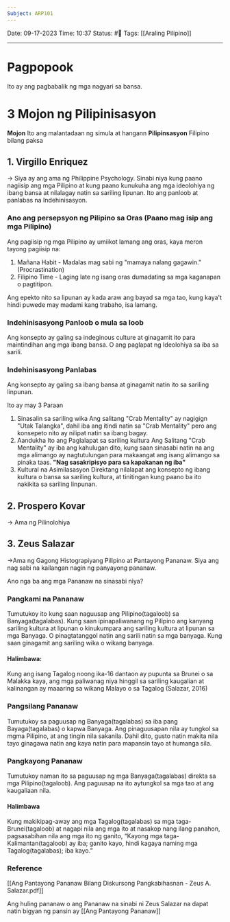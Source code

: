 ```yaml
---
Subject: ARP101
---
```

Date: 09-17-2023 
Time: 10:37
Status: #📝 
Tags: [[Araling Pilipino]]

-----

# Pagpopook
Ito ay ang pagbabalik ng mga nagyari sa bansa. 

# 3 Mojon ng Pilipinisasyon
**Mojon**
Ito ang malantadaan ng simula at hangann
**Pilipinsasyon**
Filipino bilang paksa

## 1. Virgillo Enriquez
-> Siya ay ang ama ng Philippine Psychology.
Sinabi niya kung paano nagiisip ang mga Pilipino at kung paano kunukuha ang mga ideolohiya ng ibang bansa at nilalagay natin sa sariling lipunan. Ito ang panloob at panlabas na Indehinisasyon.

### Ano ang persepsyon ng Pilipino sa Oras (Paano mag isip ang mga Pilipino)
Ang pagiisip ng mga Pilipino ay umiikot lamang ang oras, kaya meron tayong pagiisip na:
1. Mañana Habit - Madalas mag sabi ng "mamaya nalang gagawin." (Procrastination)
2. Filipino Time - Laging late ng isang oras dumadating sa mga kaganapan o pagtitipon. 

Ang epekto nito sa lipunan ay kada araw ang bayad sa mga tao, kung kaya't hindi puwede may madami kang trabaho, isa lamang. 

### Indehinisasyong Panloob o mula sa loob
Ang konsepto ay galing sa indeginous culture at ginagamit ito para maintindihan ang mga ibang bansa. O ang paglapat ng Ideolohiya sa iba sa sarili. 

### Indehinisasyong Panlabas 
Ang konsepto ay galing sa ibang bansa at ginagamit natin ito sa sariling linpunan. 

Ito ay may 3 Paraan
1. Sinasalin sa sariling wika 
	Ang salitang "Crab Mentality" ay nagigign "Utak Talangka", dahil iba ang itindi natin sa "Crab Mentality" pero ang konsepeto nito ay nilipat natin sa ibang bagay.
2. Aandukha
	Ito ang Paglalapat sa sariling kultura
	Ang Salitang "Crab Mentality" ay iba ang kahulugan dito, kung saan sinasabi natin na ang mga alimango ay nagtutulungan para makaangat ang isang alimango sa pinaka taas.
	**"Nag sasakripisyo para sa kapakanan ng iba"**
3. Kultural na Asimilasasyon
	Direktang nilalapat ang konsepto ng ibang kultura o bansa sa sariling kultura, at tinitingan kung paano ba ito nakikita sa sariling linpunan. 

## 2. Prospero Kovar
-> Ama ng Pilinolohiya


## 3. Zeus Salazar
->Ama ng Gagong Histograpiyang Pilipino at Pantayong Pananaw. 
Siya ang nag sabi na kailangan nagin ng panyayong pananaw. 

Ano nga ba ang mga Pananaw na sinasabi niya?

### Pangkami na Pananaw
Tumutukoy ito kung saan naguusap ang Pilipino(tagaloob) sa Banyaga(tagalabas). Kung saan ipinapaliwanang ng Pilipino ang kanyang sariling kultura at lipunan o kinukumpara ang sariling kultura at lipunan sa mga Banyaga. O pinagtatanggol natin ang sarili natin sa mga banyaga. Kung saan ginagamit ang sariling wika o wikang banyaga.

#### Halimbawa:
Kung ang isang Tagalog noong ika-16 dantaon ay pupunta sa Brunei o sa Malakka kaya, ang mga paliwanag niya hinggil sa sariling kaugalian at kalinangan ay maaaring sa wikang Malayo o sa Tagalog (Salazar, 2016)

### Pangsilang Pananaw
Tumutukoy sa paguusap ng Banyaga(tagalabas) sa iba pang Bayaga(tagalabas) o kapwa Banyaga. Ang pinaguusapan nila ay tungkol sa mgma Pilipino, at ang tingin nila sakanila. Dahil dito, gusto natin makita nila tayo ginagawa natin ang kaya natin para mapansin tayo at humanga sila.

### Pangkayong Pananaw
Tumutukoy naman ito sa paguusap ng mga Banyaga(tagalabas) direkta sa mga Pilipino(tagaloob). Ang paguusap na ito aytungkol sa mga tao at ang kaugaliaan nila.

#### Halimbawa
Kung makikipag-away ang mga Tagalog(tagalabas) sa mga taga-Brunei(tagaloob) at nagapi nila ang mga ito at nasakop nang ilang panahon, pagsasabihan nila ang mga ito ng ganito, “Kayong mga taga-Kalimantan(tagaloob) ay iba; ganito kayo, hindi kagaya naming mga Tagalog(tagalabas); iba kayo.”

### Reference
[[Ang Pantayong Pananaw Bilang Diskursong Pangkabihasnan - Zeus A. Salazar.pdf]]

Ang huling pananaw o ang Pananaw na sinabi ni Zeus Salazar na dapat natin bigyan ng pansin ay [[Ang Pantayong Pananaw]]